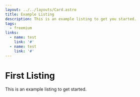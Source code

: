 ```yaml
---
layout: ../../layouts/Card.astro
title: Example Listing
description: This is an example listing to get you started.
tags:
  - freemium
links:
  - name: test
    link: '#'
  - name: test
    link: '#'
---
```


# First Listing

This is an example listing to get started.
